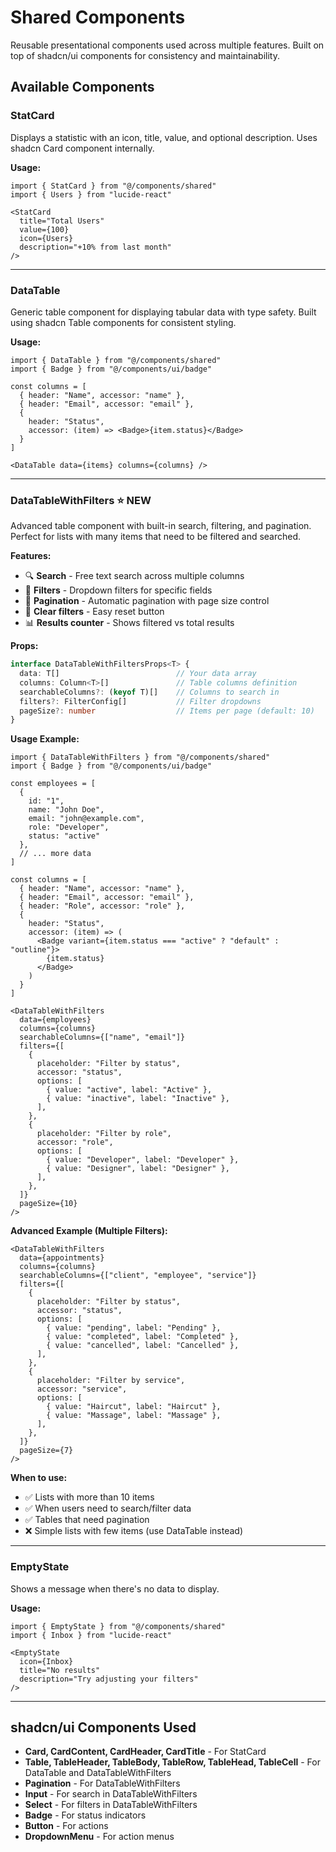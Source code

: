 # Shared Components

Reusable presentational components used across multiple features.
Built on top of shadcn/ui components for consistency and maintainability.

## Available Components

### StatCard
Displays a statistic with an icon, title, value, and optional description.
Uses shadcn Card component internally.

**Usage:**
```tsx
import { StatCard } from "@/components/shared"
import { Users } from "lucide-react"

<StatCard
  title="Total Users"
  value={100}
  icon={Users}
  description="+10% from last month"
/>
```

---

### DataTable
Generic table component for displaying tabular data with type safety.
Built using shadcn Table components for consistent styling.

**Usage:**
```tsx
import { DataTable } from "@/components/shared"
import { Badge } from "@/components/ui/badge"

const columns = [
  { header: "Name", accessor: "name" },
  { header: "Email", accessor: "email" },
  {
    header: "Status",
    accessor: (item) => <Badge>{item.status}</Badge>
  }
]

<DataTable data={items} columns={columns} />
```

---

### DataTableWithFilters ⭐ NEW
Advanced table component with built-in search, filtering, and pagination.
Perfect for lists with many items that need to be filtered and searched.

**Features:**
- 🔍 **Search** - Free text search across multiple columns
- 🎯 **Filters** - Dropdown filters for specific fields
- 📄 **Pagination** - Automatic pagination with page size control
- 🧹 **Clear filters** - Easy reset button
- 📊 **Results counter** - Shows filtered vs total results

**Props:**
```typescript
interface DataTableWithFiltersProps<T> {
  data: T[]                          // Your data array
  columns: Column<T>[]               // Table columns definition
  searchableColumns?: (keyof T)[]    // Columns to search in
  filters?: FilterConfig[]           // Filter dropdowns
  pageSize?: number                  // Items per page (default: 10)
}
```

**Usage Example:**
```tsx
import { DataTableWithFilters } from "@/components/shared"
import { Badge } from "@/components/ui/badge"

const employees = [
  {
    id: "1",
    name: "John Doe",
    email: "john@example.com",
    role: "Developer",
    status: "active"
  },
  // ... more data
]

const columns = [
  { header: "Name", accessor: "name" },
  { header: "Email", accessor: "email" },
  { header: "Role", accessor: "role" },
  {
    header: "Status",
    accessor: (item) => (
      <Badge variant={item.status === "active" ? "default" : "outline"}>
        {item.status}
      </Badge>
    )
  }
]

<DataTableWithFilters
  data={employees}
  columns={columns}
  searchableColumns={["name", "email"]}
  filters={[
    {
      placeholder: "Filter by status",
      accessor: "status",
      options: [
        { value: "active", label: "Active" },
        { value: "inactive", label: "Inactive" },
      ],
    },
    {
      placeholder: "Filter by role",
      accessor: "role",
      options: [
        { value: "Developer", label: "Developer" },
        { value: "Designer", label: "Designer" },
      ],
    },
  ]}
  pageSize={10}
/>
```

**Advanced Example (Multiple Filters):**
```tsx
<DataTableWithFilters
  data={appointments}
  columns={columns}
  searchableColumns={["client", "employee", "service"]}
  filters={[
    {
      placeholder: "Filter by status",
      accessor: "status",
      options: [
        { value: "pending", label: "Pending" },
        { value: "completed", label: "Completed" },
        { value: "cancelled", label: "Cancelled" },
      ],
    },
    {
      placeholder: "Filter by service",
      accessor: "service",
      options: [
        { value: "Haircut", label: "Haircut" },
        { value: "Massage", label: "Massage" },
      ],
    },
  ]}
  pageSize={7}
/>
```

**When to use:**
- ✅ Lists with more than 10 items
- ✅ When users need to search/filter data
- ✅ Tables that need pagination
- ❌ Simple lists with few items (use DataTable instead)

---

### EmptyState
Shows a message when there's no data to display.

**Usage:**
```tsx
import { EmptyState } from "@/components/shared"
import { Inbox } from "lucide-react"

<EmptyState
  icon={Inbox}
  title="No results"
  description="Try adjusting your filters"
/>
```

---

## shadcn/ui Components Used

- **Card, CardContent, CardHeader, CardTitle** - For StatCard
- **Table, TableHeader, TableBody, TableRow, TableHead, TableCell** - For DataTable and DataTableWithFilters
- **Pagination** - For DataTableWithFilters
- **Input** - For search in DataTableWithFilters
- **Select** - For filters in DataTableWithFilters
- **Badge** - For status indicators
- **Button** - For actions
- **DropdownMenu** - For action menus

